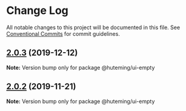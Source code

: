 # Change Log

All notable changes to this project will be documented in this file.
See [Conventional Commits](https://conventionalcommits.org) for commit guidelines.

## [2.0.3](https://github.com/huteming/huteming-ui/compare/@huteming/ui-empty@2.0.2...@huteming/ui-empty@2.0.3) (2019-12-12)

**Note:** Version bump only for package @huteming/ui-empty





## [2.0.2](https://github.com/huteming/huteming-ui/compare/@huteming/ui-empty@2.0.1...@huteming/ui-empty@2.0.2) (2019-11-21)

**Note:** Version bump only for package @huteming/ui-empty
